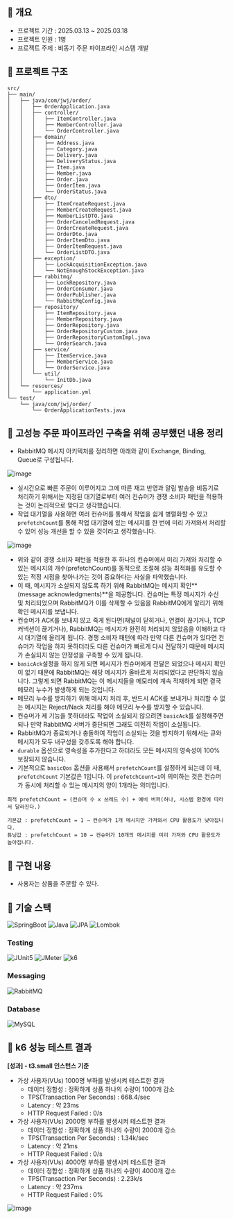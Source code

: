 ## 📝 개요

* 프로젝트 기간 : 2025.03.13 ~ 2025.03.18
* 프로젝트 인원 : 1명
* 프로젝트 주제 : 비동기 주문 파이프라인 시스템 개발

## 📝 프로젝트 구조

```
src/
├── main/
│   ├── java/com/jwj/order/
│   │   ├── OrderApplication.java               
│   │   ├── controller/                         
│   │   │   ├── ItemController.java
│   │   │   ├── MemberController.java
│   │   │   └── OrderController.java
│   │   ├── domain/                            
│   │   │   ├── Address.java                   
│   │   │   ├── Category.java                  
│   │   │   ├── Delivery.java                  
│   │   │   ├── DeliveryStatus.java            
│   │   │   ├── Item.java                      
│   │   │   ├── Member.java                    
│   │   │   ├── Order.java                     
│   │   │   ├── OrderItem.java                 
│   │   │   └── OrderStatus.java               
│   │   ├── dto/                               
│   │   │   ├── ItemCreateRequest.java         
│   │   │   ├── MemberCreateRequest.java       
│   │   │   ├── MemberListDTO.java
│   │   │   ├── OrderCanceledRequest.java      
│   │   │   ├── OrderCreateRequest.java       
│   │   │   ├── OrderDto.java                  
│   │   │   ├── OrderItemDto.java              
│   │   │   ├── OrderItemRequest.java          
│   │   │   └── OrderListDTO.java              
│   │   ├── exception/                         
│   │   │   ├── LockAcquisitionException.java  
│   │   │   └── NotEnoughStockException.java   
│   │   ├── rabbitmq/                         
│   │   │   ├── LockRepository.java           
│   │   │   ├── OrderConsumer.java            
│   │   │   ├── OrderPublisher.java           
│   │   │   └── RabbitMqConfig.java           
│   │   ├── repository/                       
│   │   │   ├── ItemRepository.java           
│   │   │   ├── MemberRepository.java         
│   │   │   ├── OrderRepository.java          
│   │   │   ├── OrderRepositoryCustom.java    
│   │   │   ├── OrderRepositoryCustomImpl.java
│   │   │   └── OrderSearch.java              
│   │   ├── service/                         
│   │   │   ├── ItemService.java              
│   │   │   ├── MemberService.java            
│   │   │   └── OrderService.java             
│   │   └── util/                             
│   │       └── InitDb.java                   
│   └── resources/
│       └── application.yml                   
└── test/
    └── java/com/jwj/order/
        └── OrderApplicationTests.java        
```

## 📝 고성능 주문 파이프라인 구축을 위해 공부했던 내용 정리

* RabbitMQ 메시지 아키텍처를 정리하면 아래와 같이 Exchange, Binding, Queue로 구성됩니다.

![image](https://github.com/user-attachments/assets/a8bb3262-a2ab-4e0c-96fe-6b4a690572cf)

* 실시간으로 빠른 주문이 이루어지고 그에 따른 재고 반영과 알림 발송을 비동기로 처리하기 위해서는 지정된 대기열로부터 여러 컨슈머가 경쟁 소비자 패턴을 적용하는 것이 논리적으로 맞다고 생각했습니다.
* 작업 대기열을 사용하면 여러 컨슈머를 통해서 작업을 쉽게 병렬화할 수 있고 `prefetchCount`를 통해 작업 대기열에 있는 메시지를 한 번에 미리 가져와서 처리할 수 있어 성능 개선을 할 수 있을 것이라고 생각했습니다.

![image](https://github.com/user-attachments/assets/d07f91bf-0995-4ae4-921f-00897f894360)

* 위와 같이 경쟁 소비자 패턴을 적용한 후 하나의 컨슈머에서 미리 가져와 처리할 수 있는 메시지의 개수(prefetchCount)를 동적으로 조절해 성능 최적화를 유도할 수 있는 적정 시점을 찾아나가는 것이 중요하다는 사실을 파악했습니다.
* 이 때, 메시지가 소실되지 않도록 하기 위해 RabbitMQ는 메시지 확인**(message acknowledgments)**을 제공합니다. 컨슈머는 특정 메시지가 수신 및 처리되었으며 RabbitMQ가 이를 삭제할 수 있음을 RabbitMQ에게 알리기 위해 확인 메시지를 보냅니다.
* 컨슈머가 ACK를 보내지 않고 죽게 된다면(채널이 닫히거나, 연결이 끊기거나, TCP 커넥션이 끊기거나), RabbitMQ는 메시지가 완전히 처리되지 않았음을 이해하고 다시 대기열에 올리게 됩니다. 경쟁 소비자 패턴에 따라 만약 다른 컨슈머가 있다면 컨슈머가 작업을 하지 못하더라도 다른 컨슈머가 빠르게 다시 전달하기 때문에 메시지가 손실되지 않는 안정성을 구축할 수 있게 됩니다.
* `basicAck`설정을 하지 않게 되면 메시지가 컨슈머에게 전달은 되었으나 메시지 확인이 없기 때문에 RabbitMQ는 해당 메시지가 올바르게 처리되었다고 판단하지 않습니다. 그렇게 되면 RabbitMQ는 이 메시지들을 메모리에 계속 적재하게 되면 결국 메모리 누수가 발생하게 되는 것입니다.
* 메모리 누수를 방지하기 위해 메시지 처리 후, 반드시 ACK를 보내거나 처리할 수 없는 메시지는 Reject/Nack 처리를 해야 메모리 누수를 방지할 수 있습니다.
* 컨슈머가 제 기능을 못하더라도 작업이 소실되지 않으려면 `basicAck`를 설정해주면 되나 만약 RabbitMQ 서버가 중단되면 그래도 여전히 작업이 소실됩니다.
* RabbitMQ가 종료되거나 충돌하여 작업이 소실되는 것을 방지하기 위해서는 큐와 메시지가 모두 내구성을 갖추도록 해야 합니다.
* `durable` 옵션으로 영속성을 추가한다고 하더라도 모든 메시지의 영속성이 100% 보장되지 않습니다.
* 기본적으로 `basicQos` 옵션을 사용해서 `prefetchCount`를 설정하게 되는데 이 때, `prefetchCount` 기본값은 1입니다. 이 `prefetchCount=1`이 의미하는 것은 컨슈머가 동시에 처리할 수 있는 메시지의 양이 1개라는 의미입니다.

```
최적 prefetchCount = (컨슈머 수 x 쓰레드 수) + 예비 버퍼(허나, 시스템 환경에 따라서 달라진다.)
```
```
기본값 : prefetchCount = 1 → 컨슈머가 1개 메시지만 가져와서 CPU 활용도가 낮아집니다.
튜닝값 : prefetchCount = 10 → 컨슈머가 10개의 메시지를 미리 가져와 CPU 활용도가 높아집니다.
```

## 📕 구현 내용

* 사용자는 상품을 주문할 수 있다.

## 📗 기술 스택

![SpringBoot](https://img.shields.io/badge/SpringBoot-3.3.2-6DB33F?style=flat-square&logo=spring&logoColor=white)
![Java](https://img.shields.io/badge/Java-17-007396?style=flat-square&logo=java&logoColor=white)
![JPA](https://img.shields.io/badge/JPA-Hibernate-59666C?style=flat-square&logo=hibernate&logoColor=white)
![Lombok](https://img.shields.io/badge/Lombok-1.18.30-BC4521?style=flat-square&logo=lombok&logoColor=white)

### Testing
![JUnit5](https://img.shields.io/badge/JUnit5-5.10.1-25A162?style=flat-square&logo=junit5&logoColor=white)
![JMeter](https://img.shields.io/badge/JMeter-5.6-D22128?style=flat-square&logo=apache&logoColor=white)
![k6](https://img.shields.io/badge/k6-0.48.0-7D64FF?style=flat-square&logo=k6&logoColor=white)

### Messaging
![RabbitMQ](https://img.shields.io/badge/RabbitMQ-3.12-FF6600?style=flat-square&logo=rabbitmq&logoColor=white)

### Database
![MySQL](https://img.shields.io/badge/MySQL-8.0-4479A1?style=flat-square&logo=mysql&logoColor=white)

## 📘 k6 성능 테스트 결과

**[성과] - t3.small 인스턴스 기준**

- 가상 사용자(VUs) 1000명 부하를 발생시켜 테스트한 결과
    - 데이터 정합성 : 정확하게 상품 하나의 수량이 1000개 감소
    - TPS(Transaction Per Seconds) : 668.4/sec
    - Latency : 약 23ms
    - HTTP Request Failed : 0/s
- 가상 사용자(VUs) 2000명 부하를 발생시켜 테스트한 결과
    - 데이터 정합성 : 정확하게 상품 하나의 수량이 2000개 감소
    - TPS(Transaction Per Seconds) : 1.34k/sec
    - Latency : 약 21ms
    - HTTP Request Failed : 0/s
- 가상 사용자(VUs) 4000명 부하를 발생시켜 테스트한 결과
    - 데이터 정합성 : 정확하게 상품 하나의 수량이 4000개 감소
    - TPS(Transaction Per Seconds) : 2.23k/s
    - Latency : 약 237ms
    - HTTP Request Failed : 0%

![image](https://github.com/user-attachments/assets/aadf9fd0-ace5-4600-b6bd-86b66c6ff234)

